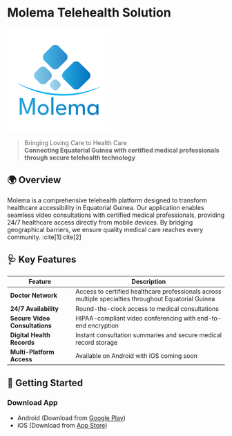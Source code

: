 # Molema Telehealth Solution

[![Molema Logo](https://raw.githubusercontent.com/Clinica-Medica-MiSalud-SL/.github/refs/heads/main/profile/logo.png)](https://molemasalud.com)

> Bringing Loving Care to Health Care  
> **Connecting Equatorial Guinea with certified medical professionals through secure telehealth technology**

## 🌍 Overview
Molema is a comprehensive telehealth platform designed to transform healthcare accessibility in Equatorial Guinea. Our application enables seamless video consultations with certified medical professionals, providing 24/7 healthcare access directly from mobile devices. By bridging geographical barriers, we ensure quality medical care reaches every community. :cite[1]:cite[2]

## 🩺 Key Features
| Feature | Description |
|---------|-------------|
| **Doctor Network** | Access to certified healthcare professionals across multiple specialties throughout Equatorial Guinea |
| **24/7 Availability** | Round-the-clock access to medical consultations |
| **Secure Video Consultations** | HIPAA-compliant video conferencing with end-to-end encryption |
| **Digital Health Records** | Instant consultation summaries and secure medical record storage |
| **Multi-Platform Access** | Available on Android with iOS coming soon |

## 🚀 Getting Started

### Download App
- Android (Download from [Google Play](https://play.google.com/store/apps/details?id=com.molema.health.app))
- iOS (Download from [App Store](https://apps.apple.com/us/app/molema/id6465955957))
